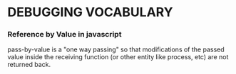 # DEBUGGING VOCABULARY

### Reference by Value in javascript
pass-by-value is a "one way passing" so that modifications of the passed value inside the receiving function (or other entity like process, etc) are not returned back.